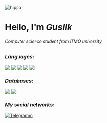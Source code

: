![hippo](https://media.tenor.com/C9qukZqPPS4AAAAC/coding-typing.gif)
# Hello, I'm *Guslik*
###### Computer science student from ITMO university

### *Languages:*

<img src="https://img.shields.io/badge/c%20-%2300599C.svg?&style=for-the-badge&logo=c&logoColor=white"/>
<img src="https://img.shields.io/badge/c++%20-%2300599C.svg?&style=for-the-badge&logo=c%2B%2B&ogoColor=white"/>
<img src="https://img.shields.io/badge/c%23%20-%23239120.svg?&style=for-the-badge&logo=c-sharp&logoColor=white"/>
<img src="https://img.shields.io/badge/java-%23ED8B00.svg?&style=for-the-badge&logo=java&logoColor=black"/>
<img src="https://img.shields.io/badge/python%20-%2314354C.svg?&style=for-the-badge&logo=python&logoColor=white"/>

### *Databases:*

<img src="https://img.shields.io/badge/mysql-%2300f.svg?&style=for-the-badge&logo=mysql&logoColor=white"/>
<img src ="https://img.shields.io/badge/sqlite-%2307405e.svg?&style=for-the-badge&logo=sqlite&logoColor=white"/>

### *My social networks:*

[![Telegramm](https://img.shields.io/badge/-telegram-blue?style=for-the-badge&logo=telegram)](https://t.me/guslik5)



